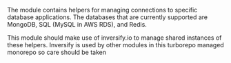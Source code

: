 The module contains helpers for managing connections to specific database applications.  The databases that are currently supported are MongoDB, SQL (MySQL in AWS RDS), and Redis.

This module should make use of inversify.io to manage shared instances of these helpers.  Inversify is used by other modules in this turborepo managed monorepo so care should be taken